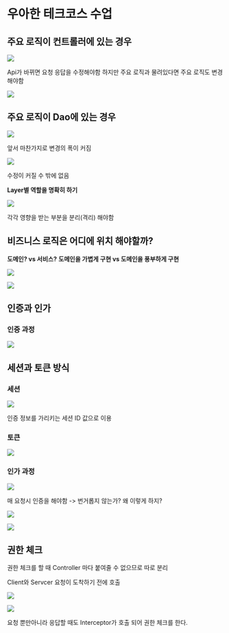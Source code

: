 # 우아한 테크코스 수업

## 주요 로직이 컨트롤러에 있는 경우
![](images/2021-05-12-10-51-18.png)

Api가 바뀌면 요청 응답을 수정해야함
하지만 주요 로직과 물려있다면 주요 로직도 변경해야함

![](images/2021-05-12-10-51-35.png)

## 주요 로직이 Dao에 있는 경우

![](images/2021-05-12-10-52-31.png)

앞서 마찬가지로 변경의 폭이 커짐

![](images/2021-05-12-10-52-42.png)

수정이 커질 수 밖에 없음

__Layer별 역할을 명확히 하기__

![](images/2021-05-12-10-53-47.png)

각각 영향을 받는 부분을 분리(격리) 해야함

## 비즈니스 로직은 어디에 위치 해야할까?

__도메인? vs 서비스?__
__도메인을 가볍게 구현 vs 도메인을 풍부하게 구현__

![](images/2021-05-12-10-59-11.png)

![](images/2021-05-12-10-59-22.png)

## 인증과 인가

### 인증 과정
![](images/2021-05-12-11-23-35.png)

## 세션과 토큰 방식
### 세션
![](images/2021-05-12-11-24-26.png)

인증 정보를 가리키는 세션 ID 값으로 이용

### 토큰
![](images/2021-05-12-11-25-03.png)

### 인가 과정
![](images/2021-05-12-11-25-32.png)

매 요청시 인증을 해야함 -> 번거롭지 않는가? 왜 이렇게 하지?

![](images/2021-05-12-11-28-21.png)

![](images/2021-05-12-11-28-53.png)

## 권한 체크
권한 체크를 할 때 Controller 마다 붙여줄 수 없으므로 따로 분리

Client와 Servcer 요청이 도착하기 전에 호출

![](images/2021-05-12-11-44-39.png)

![](images/2021-05-12-11-45-33.png)

요청 뿐만아니라 응답할 때도 Interceptor가 호출 되어 권한 체크를 한다.

